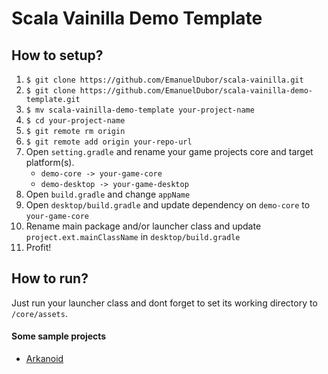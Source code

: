 # Scala Vainilla Demo Template

## How to setup?

1. `$ git clone https://github.com/EmanuelDubor/scala-vainilla.git`
2. `$ git clone https://github.com/EmanuelDubor/scala-vainilla-demo-template.git`
3. `$ mv scala-vainilla-demo-template your-project-name`
4. `$ cd your-project-name`
5. `$ git remote rm origin`
6. `$ git remote add origin your-repo-url`
7. Open `setting.gradle` and rename your game projects core and target platform(s).
    * `demo-core -> your-game-core`
    * `demo-desktop -> your-game-desktop`
8. Open `build.gradle` and change `appName`
9. Open `desktop/build.gradle` and update dependency on `demo-core` to `your-game-core`
10. Rename main package and/or launcher class and update `project.ext.mainClassName` in `desktop/build.gradle`
11. Profit!

## How to run?

Just run your launcher class and dont forget to set its working directory to `/core/assets`.

#### Some sample projects

* [Arkanoid](https://github.com/EmanuelDubor/scala-vainilla-demo-arkanoid)